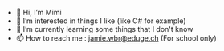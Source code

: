 - 👋 Hi, I’m Mimi
- 👀 I’m interested in things I like (like C# for example)
- 🌱 I’m currently learning some things that I don't know
- 📫 How to reach me : jamie.wbr@eduge.ch (For school only)

<!---
JamieSamuelWeberZoni/JamieSamuelWeberZoni is a ✨ special ✨ repository because its `README.md` (this file) appears on your GitHub profile.
You can click the Preview link to take a look at your changes.
--->
